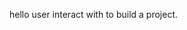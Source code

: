 hello user interact with to build a project.
<!---
nikhilishere-hub/nikhilishere-hub is a ✨ special ✨ repository because its `README.md` (this file) appears on your GitHub profile.
You can click the Preview link to take a look at your changes.
--->
